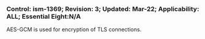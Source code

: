 ### Control: ism-1369; Revision: 3; Updated: Mar-22; Applicability: ALL; Essential Eight:N/A
<p>AES-GCM is used for encryption of TLS connections.</p>